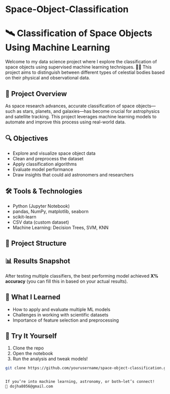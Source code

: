 # Space-Object-Classification
# 🛰️ Classification of Space Objects Using Machine Learning

Welcome to my data science project where I explore the classification of space objects using supervised machine learning techniques. 🚀✨ This project aims to distinguish between different types of celestial bodies based on their physical and observational data.

## 📌 Project Overview

As space research advances, accurate classification of space objects—such as stars, planets, and galaxies—has become crucial for astrophysics and satellite tracking. This project leverages machine learning models to automate and improve this process using real-world data.

## 🔍 Objectives

- Explore and visualize space object data
- Clean and preprocess the dataset
- Apply classification algorithms
- Evaluate model performance
- Draw insights that could aid astronomers and researchers

## 🛠️ Tools & Technologies

- Python (Jupyter Notebook)
- pandas, NumPy, matplotlib, seaborn
- scikit-learn
- CSV data (custom dataset)
- Machine Learning: Decision Trees, SVM, KNN

## 📁 Project Structure


## 📊 Results Snapshot

After testing multiple classifiers, the best performing model achieved **X% accuracy** (you can fill this in based on your actual results).

## 🧠 What I Learned

- How to apply and evaluate multiple ML models
- Challenges in working with scientific datasets
- Importance of feature selection and preprocessing

## 🚀 Try It Yourself

1. Clone the repo
2. Open the notebook
3. Run the analysis and tweak models!

```bash
git clone https://github.com/yourusername/space-object-classification.git


If you’re into machine learning, astronomy, or both—let’s connect!
📧 dojha8056@gmail.com
